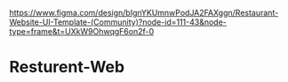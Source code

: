 https://www.figma.com/design/bIgnYKUmnwPodJA2FAXggn/Restaurant-Website-UI-Template-(Community)?node-id=111-43&node-type=frame&t=UXkW9OhwqgF6on2f-0

# Resturent-Web


 
